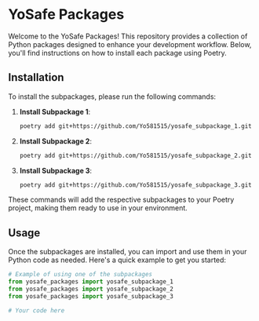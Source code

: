# YoSafe Packages

Welcome to the YoSafe Packages! This repository provides a collection of Python packages designed to enhance your development workflow. Below, you'll find instructions on how to install each package using Poetry.

## Installation

To install the subpackages, please run the following commands:

1. **Install Subpackage 1**:

    ```bash
    poetry add git+https://github.com/Yo581515/yosafe_subpackage_1.git
    ```

2. **Install Subpackage 2**:

    ```bash
    poetry add git+https://github.com/Yo581515/yosafe_subpackage_2.git
    ```

3. **Install Subpackage 3**:

    ```bash
    poetry add git+https://github.com/Yo581515/yosafe_subpackage_3.git
    ```

These commands will add the respective subpackages to your Poetry project, making them ready to use in your environment.

## Usage

Once the subpackages are installed, you can import and use them in your Python code as needed. Here's a quick example to get you started:

```python
# Example of using one of the subpackages
from yosafe_packages import yosafe_subpackage_1
from yosafe_packages import yosafe_subpackage_2
from yosafe_packages import yosafe_subpackage_3

# Your code here
